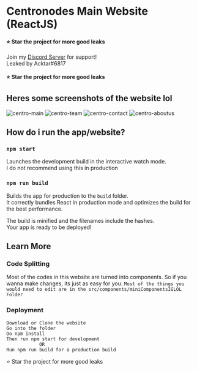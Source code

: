 # Centronodes Main Website (ReactJS)

**⭐ Star the project for more good leaks**\
\
Join my [Discord Server](https://discord.gg/QgkKCq7WJW) for support!\
Leaked by Acktar#6817\
\
**⭐ Star the project for more good leaks**

## Heres some screenshots of the website lol
![centro-main](https://user-images.githubusercontent.com/103925997/207392478-dd07213b-1c41-4202-9cf2-6db1688f4225.png)
![centro-team](https://user-images.githubusercontent.com/103925997/207392539-d20f05d0-5c54-4d30-b23f-17dc7b267b83.png)
![centro-contact](https://user-images.githubusercontent.com/103925997/207392568-0c3efed3-1d5f-433d-8e20-8862f7e3894f.png)
![centro-aboutus](https://user-images.githubusercontent.com/103925997/207392613-52f569ac-f248-40cc-89f4-67f518bdf7ea.png)

## How do i run the app/website?

### `npm start`

Launches the development build in the interactive watch mode.\
I do not recommend using this in production

### `npm run build`

Builds the app for production to the `build` folder.\
It correctly bundles React in production mode and optimizes the build for the best performance.

The build is minified and the filenames include the hashes.\
Your app is ready to be deployed!

## Learn More


### Code Splitting

Most of the codes in this website are turned into components. So if you wanna make changes, its just as easy for you. ```Most of the things you would need to edit are in the src/components/miniComponentsIGLOL Folder```

### Deployment
```
Download or Clone the website
Go into the folder
Do npm install
Then run npm start for development
            OR
Run npm run build for a production build
```
⭐ Star the project for more good leaks
